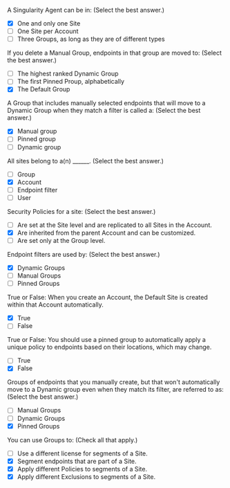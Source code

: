 A Singularity Agent can be in: (Select the best answer.)
- [x] One and only one Site
- [ ] One Site per Account
- [ ] Three Groups, as long as they are of different types

If you delete a Manual Group, endpoints in that group are moved to: (Select the best answer.)
- [ ] The highest ranked Dynamic Group
- [ ] The first Pinned Proup, alphabetically
- [x] The Default Group

A Group that includes manually selected endpoints that will move to a Dynamic Group when they match a filter is called a: (Select the best answer.)
- [x] Manual group
- [ ] Pinned group
- [ ] Dynamic group

All sites belong to a(n) ______. (Select the best answer.)
- [ ] Group
- [x] Account
- [ ] Endpoint filter
- [ ] User

Security Policies for a site: (Select the best answer.)
- [ ] Are set at the Site level and are replicated to all Sites in the Account.
- [x] Are inherited from the parent Account and can be customized.
- [ ] Are set only at the Group level.

Endpoint filters are used by: (Select the best answer.)
- [x] Dynamic Groups
- [ ] Manual Groups
- [ ] Pinned Groups

True or False: When you create an Account, the Default Site is created within that Account automatically.
- [x] True
- [ ] False

True or False: You should use a pinned group to automatically apply a unique policy to endpoints based on their locations, which may change.
- [ ] True
- [x] False

Groups of endpoints that you manually create, but that won't automatically move to a Dynamic group even when they match its filter, are referred to as: (Select the best answer.)
- [ ] Manual Groups
- [ ] Dynamic  Groups
- [x] Pinned Groups

You can use Groups to: (Check all that apply.)
- [ ] Use a different license for segments of a Site.
- [x] Segment endpoints that are part of a Site.
- [x] Apply different Policies to segments of a Site.
- [x] Apply different Exclusions to segments of a Site.
